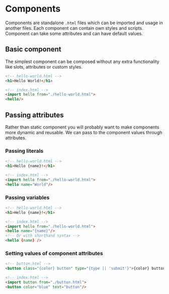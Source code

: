 # Components

Components are standalone `.html` files which can be imported and usage in another files.
Each component can contain own styles and scripts. Component can take some attributes and can have default values.

## Basic component

The simplest component can be composed without any extra functionality like slots, attributes or custom styles.

```html
<!-- hello-world.html -->
<h1>Hello World!</h1>

<!-- index.html -->
<import hello from="./hello-world.html">
<hello/>
```

## Passing attributes

Rather than static component you will probably want to make components more dynamic and reusable. 
We can pass to the component values through attributes.

### Passing literals
```html
<!-- hello-world.html -->
<h1>Hello {name}!</h1>

<!-- index.html -->
<import hello from="./hello-world.html">
<hello name="World"/>
```

### Passing variables
```html
<!-- hello-world.html -->
<h1>Hello {name}!</h1>

<!-- index.html -->
<import hello from="./hello-world.html">
<hello name="{name}"/>
<!-- Or with shorthand syntax -->
<hello {name} />
```

### Setting values of component attributes
```html
<!-- button.html -->
<button class="{color} button" type="{type || 'submit'}">{color} button</button>

<!-- index.html -->
<import button from="./button.html">
<button color="blue" text="button"/>
```
